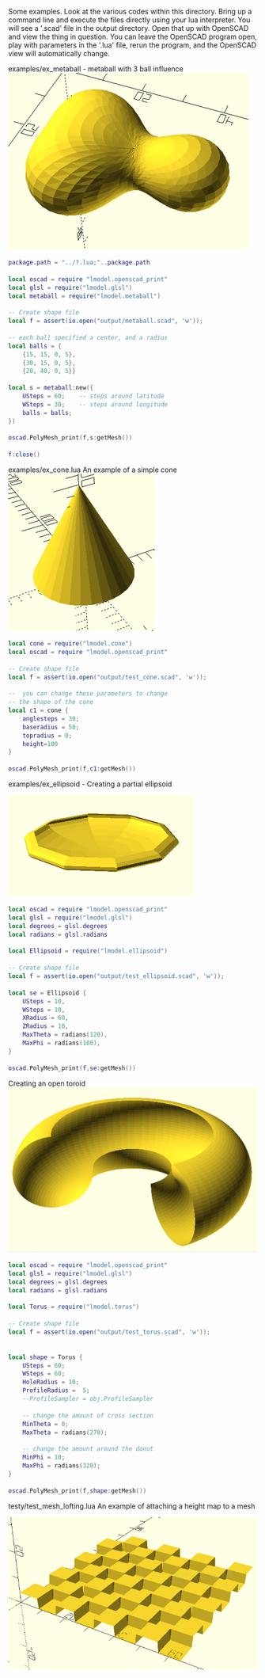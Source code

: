 Some examples.  Look at the various codes within this directory.  Bring up a command line and execute the files directly using your lua interpreter.  You will see a '.scad' file in the output directory.  Open that up with OpenSCAD and view the thing in question.  You can leave the OpenSCAD program open, play with parameters in the '.lua' file, rerun the program, and the OpenSCAD view will automatically change.<br/>


examples/ex_metaball - metaball with 3 ball influence<br/>
![metaball](images/metaball.PNG?raw=true)

```lua
package.path = "../?.lua;"..package.path

local oscad = require "lmodel.openscad_print"
local glsl = require("lmodel.glsl")
local metaball = require("lmodel.metaball")

-- Create shape file
local f = assert(io.open("output/metaball.scad", 'w'));

-- each ball specified a center, and a radius
local balls = {
    {15, 15, 0, 5}, 
    {30, 15, 0, 5}, 
    {20, 40, 0, 5}}

local s = metaball:new({
    USteps = 60;    -- steps around latitude
    WSteps = 30;    -- steps around longitude
    balls = balls;
})

oscad.PolyMesh_print(f,s:getMesh())

f:close()
```


examples/ex_cone.lua  An example of a simple cone<br/>
![cone](images/cone.PNG?raw=true)<br/>

```lua
local cone = require("lmodel.cone")
local oscad = require "lmodel.openscad_print"

-- Create shape file
local f = assert(io.open("output/test_cone.scad", 'w'));

--  you can change these parameters to change
-- the shape of the cone
local c1 = cone {
    anglesteps = 30;
    baseradius = 50;
    topradius = 0;
    height=100
}

oscad.PolyMesh_print(f,c1:getMesh())
```


examples/ex_ellipsoid - Creating a partial ellipsoid<br/>

![supershape](images/ellipsoid.PNG?raw=true)

```lua
local oscad = require "lmodel.openscad_print"
local glsl = require("lmodel.glsl")
local degrees = glsl.degrees
local radians = glsl.radians

local Ellipsoid = require("lmodel.ellipsoid")

-- Create shape file
local f = assert(io.open("output/test_ellipsoid.scad", 'w'));

local se = Ellipsoid {
    USteps = 10,
    WSteps = 10,
    XRadius = 60, 
    ZRadius = 10, 
    MaxTheta = radians(120), 
    MaxPhi = radians(180),
}

oscad.PolyMesh_print(f,se:getMesh())
```

Creating an open toroid<br/>
![torus](images/toroid.PNG?raw=true)

```lua
local oscad = require "lmodel.openscad_print"
local glsl = require("lmodel.glsl")
local degrees = glsl.degrees
local radians = glsl.radians

local Torus = require("lmodel.torus")

-- Create shape file
local f = assert(io.open("output/test_torus.scad", 'w'));


local shape = Torus {
    USteps = 60;
    WSteps = 60;
    HoleRadius = 10;
	ProfileRadius =  5;
	--ProfileSampler = obj.ProfileSampler

    -- change the amount of cross section
    MinTheta = 0;
    MaxTheta = radians(270);

    -- change the amount around the donut
    MinPhi = 10;
    MaxPhi = radians(320);
}

oscad.PolyMesh_print(f,shape:getMesh())
```

testy/test_mesh_lofting.lua  An example of attaching a height map to a mesh<br/>

![heightmap](images/heightmap.PNG?raw=true)

